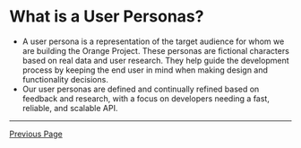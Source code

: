 # What is a User Personas?

- A user persona is a representation of the target audience for whom we are building the Orange Project. These personas
  are fictional characters based on real data and user research. They help guide the development process by keeping the
  end user in mind when making design and functionality decisions.
- Our user personas are defined and continually refined based on feedback and research, with a focus on developers
  needing a fast, reliable, and scalable API.

---

[Previous Page](README.md)